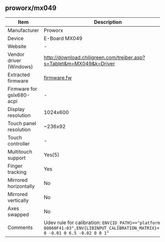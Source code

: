 proworx/mx049
--------------

| Item                      | Description |
|---------------------------|-------------|
| Manufacturer              | Proworx |
| Device                    | E-Board MX049 |
| Website                   | - |
| Vendor driver (Windows)   | http://download.chiligreen.com/treiber.asp?s=Tablet&m=MX049&k=Driver |
| Extracted firmware        | [firmware.fw](firmware.fw) |
| Firmware for gslx680-acpi | - |
| Display resolution        | 1024x600 |
| Touch panel resolution    | ~236x92 |
| Touch controller          | - |
| Multitouch support        | Yes(5) |
| Finger tracking           | Yes |
| Mirrored horizontally     | No |
| Mirrored vertically       | No |
| Axes swapped              | No |
| Comments                  | Udev rule for calibration: `ENV{ID_PATH}=="platform-80860F41:03",ENV{LIBINPUT_CALIBRATION_MATRIX}="4.35 0 -0.01 0 6.5 -0.02 0 0 1"` |
